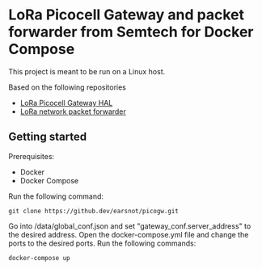 # LoRa Picocell Gateway and packet forwarder from Semtech for Docker Compose
This project is meant to be run on a Linux host.

Based on the following repositories
- [LoRa Picocell Gateway HAL](https://github.com/Lora-net/picoGW_hal)
- [LoRa network packet forwarder](https://github.com/Lora-net/picoGW_packet_forwarder)
## Getting started
Prerequisites:
- Docker
- Docker Compose

Run the following command:

    git clone https://github.dev/earsnot/picogw.git

Go into /data/global_conf.json and set "gateway_conf.server_address" to the desired address.
Open the docker-compose.yml file and change the ports to the desired ports.
Run the following commands:

    docker-compose up